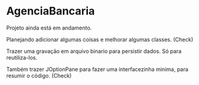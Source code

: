 # AgenciaBancaria
Projeto ainda está em andamento.

Planejando adicionar algumas coisas e melhorar algumas classes. (Check)

Trazer uma gravação em arquivo binario para persistir dados. Só para reutiliza-los.

Também trazer JOptionPane para fazer uma interfacezinha minima, para resumir o código. (Check)
